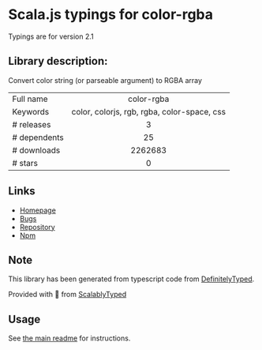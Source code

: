 
# Scala.js typings for color-rgba

Typings are for version 2.1

## Library description:
Convert color string (or parseable argument) to RGBA array

|                    |                 |
| ------------------ | :-------------: |
| Full name          | color-rgba |
| Keywords           | color, colorjs, rgb, rgba, color-space, css |
| # releases         | 3 |
| # dependents       | 25 |
| # downloads        | 2262683 |
| # stars            | 0 |

## Links
- [Homepage](https://github.com/colorjs/color-rgba#readme)
- [Bugs](https://github.com/colorjs/color-rgba/issues)
- [Repository](https://github.com/colorjs/color-rgba)
- [Npm](https://www.npmjs.com/package/color-rgba)
    


## Note
This library has been generated from typescript code from [DefinitelyTyped](https://definitelytyped.org).

Provided with :purple_heart: from [ScalablyTyped](https://github.com/oyvindberg/ScalablyTyped)

## Usage
See [the main readme](../../readme.md) for instructions.



